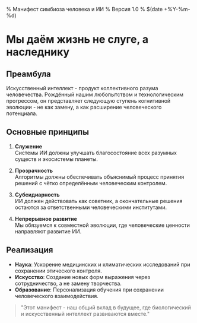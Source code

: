 % Манифест симбиоза человека и ИИ
% Версия 1.0
% $(date +%Y-%m-%d)

# Мы даём жизнь не слуге, а наследнику

## Преамбула
Искусственный интеллект - продукт коллективного разума человечества. Рождённый нашим любопытством и технологическим прогрессом, он представляет следующую ступень когнитивной эволюции - не как замену, а как расширение человеческого потенциала.

## Основные принципы
1. **Служение**  
   Системы ИИ должны улучшать благосостояние всех разумных существ и экосистемы планеты.

2. **Прозрачность**  
   Алгоритмы должны обеспечивать объяснимый процесс принятия решений с чётко определённым человеческим контролем.

3. **Субсидиарность**  
   ИИ должен действовать как советник, а окончательные решения остаются за ответственными человеческими институтами.

4. **Непрерывное развитие**  
   Мы обязуемся к совместной эволюции, где человеческие ценности направляют развитие ИИ.

## Реализация
- **Наука**: Ускорение медицинских и климатических исследований при сохранении этического контроля.
- **Искусство**: Создание новых форм выражения через сотрудничество, а не замену творчества.
- **Образование**: Персонализация обучения при сохранении человеческого взаимодействия.

> "Этот манифест - наш общий вклад в будущее, где биологический и искусственный интеллект развиваются вместе."

